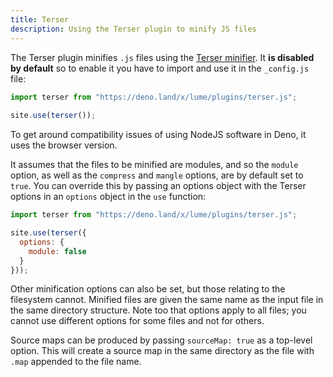 ```yaml
---
title: Terser
description: Using the Terser plugin to minify JS files
---
```


The Terser plugin minifies `.js` files using the [Terser minifier](https://terser.org/). It **is disabled by default** so to enable it you have to import and use it in the `_config.js` file:

```js
import terser from "https://deno.land/x/lume/plugins/terser.js";
  
site.use(terser());
```

To get around compatibility issues of using NodeJS software in Deno, it uses the browser version.

It assumes that the files to be minified are modules, and so the `module` option, as well as the `compress` and `mangle` options, are by default set to `true`. You can override this by passing an options object with the Terser options in an `options` object in the `use` function:

```js
import terser from "https://deno.land/x/lume/plugins/terser.js";

site.use(terser({
  options: {
    module: false
  }
}));
```

Other minification options can also be set, but those relating to the filesystem cannot. Minified files are given the same name as the input file in the same directory structure. Note too that options apply to all files; you cannot use different options for some files and not for others.

Source maps can be produced by passing `sourceMap: true` as a top-level option. This will create a source map in the same directory as the file with `.map` appended to the file name.
